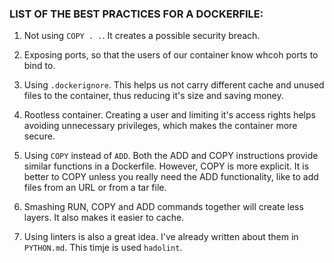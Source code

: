 ### LIST OF THE BEST PRACTICES FOR A DOCKERFILE:

1. Not using `COPY . .`. It creates a possible security breach.

2. Exposing ports, so that the users of our container know whcoh ports to bind to.
3. Using `.dockerignore`. This helps us not carry different cache and unused files to the container, thus reducing it's size and saving money.
4. Rootless container. Creating a user and limiting it's access rights helps avoiding unnecessary privileges, which makes the container more secure.
5. Using `COPY` instead of `ADD`. Both the ADD and COPY instructions provide similar functions in a Dockerfile. However, COPY is more explicit. It is better to COPY unless you really need the ADD functionality, like to add files from an URL or from a tar file. 
6. Smashing RUN, COPY and ADD commands together will create less layers. It also makes it easier to cache.
7. Using linters is also a great idea. I've already written about them in `PYTHON.md`. This timje is used `hadolint`.